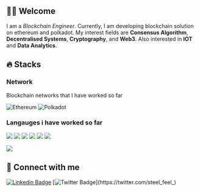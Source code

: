 
## 👋🏻 Welcome

I am a _Blockchain Engineer_. Currently, I am developing blockchain solution on ethereum and polkadot. My interest fields are **Consensus Algorithm**, **Decentralised Systems**, **Cryptography**, and **Web3**. Also interested in **IOT** and **Data Analytics**. 
## 🔥 Stacks

### Network 
Blockchain networks that I have worked so far

![Ethereum](https://img.shields.io/badge/Ethereum-3C3C3D?style=for-the-badge&logo=Ethereum&logoColor=white)
![Polkadot](https://img.shields.io/badge/polkadot-E6007A?style=for-the-badge&logo=polkadot&logoColor=white)

### Langauges i have worked so far 

![](https://img.shields.io/badge/Code-Rust-informational?style=flat&logo=rust&logoColor=white&color=2bbc8a)
![](https://img.shields.io/badge/Code-Solidity-informational?style=flat&logo=solidity&logoColor=white&color=2bbc8a)
![](https://img.shields.io/badge/Code-Typescript-informational?style=flat&logo=typescript&logoColor=white&color=2bbc8a)
![](https://img.shields.io/badge/Code-Go-informational?style=flat&logo=go&logoColor=white&color=2bbc8a)
![](https://img.shields.io/badge/Code-Javascript-informational?style=flat&logo=javascript&logoColor=white&color=2bbc8a)
![](https://img.shields.io/badge/Code-Svelte-informational?style=flat&logo=svelte&logoColor=white&color=2bbc8a)

![](https://img.shields.io/badge/Frame-Substrate-informational?style=flat&logoColor=white&color=4d0092)


## 📱 Connect with me

[![Linkedin Badge](https://img.shields.io/badge/-LinkedIn-0077B5?style=flat&logo=Linkedin&logoColor=white&link=https://www.linkedin.com/in/himankjain/)](https://www.linkedin.com/in/himankjain/)
[![Twitter Badge](https://img.shields.io/badge/-Twitter-1DA1F2?style=flat&logo=twitter&logoColor=white&link=https://twitter.com/steel_feel_)](https://twitter.com/steel_feel_)

